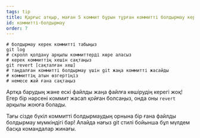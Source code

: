 ```yaml
---
tags: tip
title: Қарғыс атқыр, маған 5 коммит бұрын тұрған коммитті болдырмау керек!
id: коммитті-болдырмау
order: 7
---
```


```git
# болдырмау керек коммитті табыңыз
git log
# скролл қолдану арқылы коммиттерді көре аласыз
# керек коммиттің хешін сақтаңыз
git revert [сақталған хеш]
# таңдалған коммитті болдырмау үшін git жаңа коммитті жасайды
# коммиттің атын өзгертіңіз
# немесе жай ғана сақтаңыз
```

Артқа барудың және ескі файлды жаңа файлға көшірудің керегі жоқ! Егер бір нәрсені коммит жасап қойған болсаңыз, онда оны `revert` арқылы жоюға болады.

Тағы сізде бүкіл коммитті болдырмаудың орнына бір ғана файлды болдырмау мүмкіндігі бар! Алайда нағыз git стилі бойынша бұл мүлдем басқа командалар жинағы.
